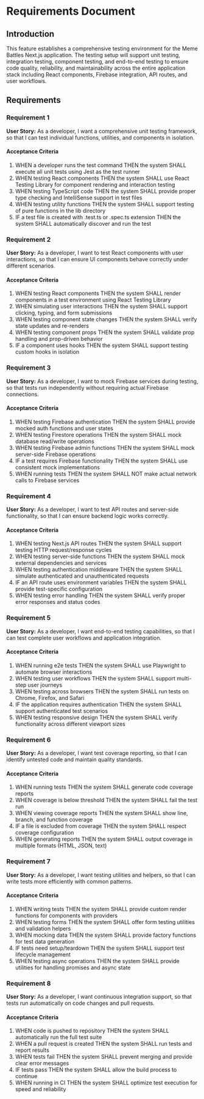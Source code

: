 # Requirements Document

## Introduction

This feature establishes a comprehensive testing environment for the Meme Battles Next.js application. The testing setup will support unit testing, integration testing, component testing, and end-to-end testing to ensure code quality, reliability, and maintainability across the entire application stack including React components, Firebase integration, API routes, and user workflows.

## Requirements

### Requirement 1

**User Story:** As a developer, I want a comprehensive unit testing framework, so that I can test individual functions, utilities, and components in isolation.

#### Acceptance Criteria

1. WHEN a developer runs the test command THEN the system SHALL execute all unit tests using Jest as the test runner
2. WHEN testing React components THEN the system SHALL use React Testing Library for component rendering and interaction testing
3. WHEN testing TypeScript code THEN the system SHALL provide proper type checking and IntelliSense support in test files
4. WHEN testing utility functions THEN the system SHALL support testing of pure functions in the lib directory
5. IF a test file is created with .test.ts or .spec.ts extension THEN the system SHALL automatically discover and run the test

### Requirement 2

**User Story:** As a developer, I want to test React components with user interactions, so that I can ensure UI components behave correctly under different scenarios.

#### Acceptance Criteria

1. WHEN testing React components THEN the system SHALL render components in a test environment using React Testing Library
2. WHEN simulating user interactions THEN the system SHALL support clicking, typing, and form submissions
3. WHEN testing component state changes THEN the system SHALL verify state updates and re-renders
4. WHEN testing component props THEN the system SHALL validate prop handling and prop-driven behavior
5. IF a component uses hooks THEN the system SHALL support testing custom hooks in isolation

### Requirement 3

**User Story:** As a developer, I want to mock Firebase services during testing, so that tests run independently without requiring actual Firebase connections.

#### Acceptance Criteria

1. WHEN testing Firebase authentication THEN the system SHALL provide mocked auth functions and user states
2. WHEN testing Firestore operations THEN the system SHALL mock database read/write operations
3. WHEN testing Firebase admin functions THEN the system SHALL mock server-side Firebase operations
4. IF a test requires Firebase functionality THEN the system SHALL use consistent mock implementations
5. WHEN running tests THEN the system SHALL NOT make actual network calls to Firebase services

### Requirement 4

**User Story:** As a developer, I want to test API routes and server-side functionality, so that I can ensure backend logic works correctly.

#### Acceptance Criteria

1. WHEN testing Next.js API routes THEN the system SHALL support testing HTTP request/response cycles
2. WHEN testing server-side functions THEN the system SHALL mock external dependencies and services
3. WHEN testing authentication middleware THEN the system SHALL simulate authenticated and unauthenticated requests
4. IF an API route uses environment variables THEN the system SHALL provide test-specific configuration
5. WHEN testing error handling THEN the system SHALL verify proper error responses and status codes

### Requirement 5

**User Story:** As a developer, I want end-to-end testing capabilities, so that I can test complete user workflows and application integration.

#### Acceptance Criteria

1. WHEN running e2e tests THEN the system SHALL use Playwright to automate browser interactions
2. WHEN testing user workflows THEN the system SHALL support multi-step user journeys
3. WHEN testing across browsers THEN the system SHALL run tests on Chrome, Firefox, and Safari
4. IF the application requires authentication THEN the system SHALL support authenticated test scenarios
5. WHEN testing responsive design THEN the system SHALL verify functionality across different viewport sizes

### Requirement 6

**User Story:** As a developer, I want test coverage reporting, so that I can identify untested code and maintain quality standards.

#### Acceptance Criteria

1. WHEN running tests THEN the system SHALL generate code coverage reports
2. WHEN coverage is below threshold THEN the system SHALL fail the test run
3. WHEN viewing coverage reports THEN the system SHALL show line, branch, and function coverage
4. IF a file is excluded from coverage THEN the system SHALL respect coverage configuration
5. WHEN generating reports THEN the system SHALL output coverage in multiple formats (HTML, JSON, text)

### Requirement 7

**User Story:** As a developer, I want testing utilities and helpers, so that I can write tests more efficiently with common patterns.

#### Acceptance Criteria

1. WHEN writing tests THEN the system SHALL provide custom render functions for components with providers
2. WHEN testing forms THEN the system SHALL offer form testing utilities and validation helpers
3. WHEN mocking data THEN the system SHALL provide factory functions for test data generation
4. IF tests need setup/teardown THEN the system SHALL support test lifecycle management
5. WHEN testing async operations THEN the system SHALL provide utilities for handling promises and async state

### Requirement 8

**User Story:** As a developer, I want continuous integration support, so that tests run automatically on code changes and pull requests.

#### Acceptance Criteria

1. WHEN code is pushed to repository THEN the system SHALL automatically run the full test suite
2. WHEN a pull request is created THEN the system SHALL run tests and report results
3. WHEN tests fail THEN the system SHALL prevent merging and provide clear error messages
4. IF tests pass THEN the system SHALL allow the build process to continue
5. WHEN running in CI THEN the system SHALL optimize test execution for speed and reliability
